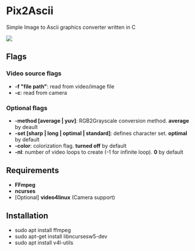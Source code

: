 # Pix2Ascii
Simple Image to Ascii graphics converter written in C


![](https://raw.githubusercontent.com/Blackdeer1524/Pix2Ascii/master/Media/CurrentProjectState.gif)

## Flags
### Video source flags
 * **-f "file path"**: read from video/image file
 * **-c**: read from camera
### Optional flags
 * **-method [average | yuv]**: RGB2Grayscale conversion method. **average** by deault 
 * **-set [sharp | long | optimal | standard]**: defines character set. **optimal** by default
 * **-color**: colorization flag. **turned off** by default
 * **-nl**: number of video loops to create (-1 for infinite loop). **0** by default

## Requirements
 * **FFmpeg**
 * **ncurses**     
 * [Optional] **video4linux** (Camera support)

## Installation

 * sudo apt install ffmpeg
 * sudo apt-get install libncursesw5-dev
 * sudo apt install v4l-utils
